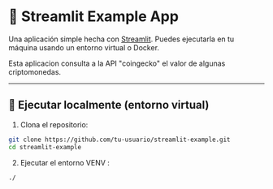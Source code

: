 # 🚀 Streamlit Example App

Una aplicación simple hecha con [Streamlit](https://streamlit.io/). Puedes ejecutarla en tu máquina usando un entorno virtual o Docker.

Esta aplicacion consulta a la API "coingecko" el valor de algunas criptomonedas.

---

## 🧪 Ejecutar localmente (entorno virtual)

1. Clona el repositorio:

```bash
git clone https://github.com/tu-usuario/streamlit-example.git
cd streamlit-example
```

2. Ejecutar el entorno VENV :
```bash
./
```
